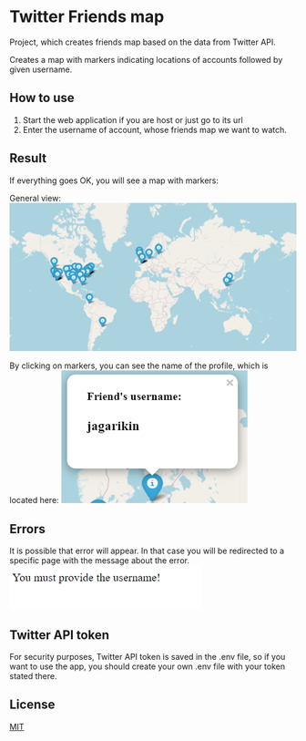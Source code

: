 # Twitter Friends map

Project, which creates friends map based on the data from Twitter API.

Creates a map with markers indicating locations of accounts followed by given username.

## How to use

1. Start the web application if you are host or just go to its url
2. Enter the username of account, whose friends map we want to watch.

## Result
If everything goes OK, you will see a map with markers:

General view:
<img src="screenshots/General view.png" alt="general view"/>

By clicking on markers, you can see the name of the profile, which is located here:
<img src="screenshots/Markers content.png" alt="markers on-click"/>

## Errors
It is possible that error will appear. In that case you will be redirected to a specific page with the message about the error.
<img src="screenshots/No_username_provided_error.png" alt="No username provided error page"/>

## Twitter API token
For security purposes, Twitter API token is saved in the .env file, so if you want to use the app, you should create your own .env file with your token stated there.
## License
[MIT](LICENSE.txt)
